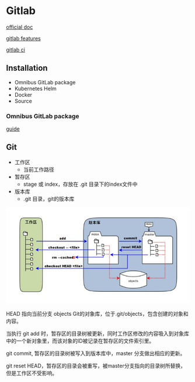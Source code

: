 # Gitlab

[official doc](https://gitlab.com/help/user/index.md)

[gitlab features](https://about.gitlab.com/features/)

[gitlab ci](https://docs.gitlab.com/ee/ci/introduction/)

## Installation

- Omnibus GitLab package
- Kubernetes Helm
- Docker
- Source

### Omnibus GitLab package

[guide](https://about.gitlab.com/install/#ubuntu)

## Git

- 工作区
    - 当前工作路径
- 暂存区
    - stage 或 index，存放在 .git 目录下的index文件中
- 版本库
    - .git 目录，git的版本库

<img src="git_hierarchy.jpg">

HEAD 指向当前分支
objects Git的对象库，位于.git/objects，包含创建的对象和内容。

当执行 git add 时，暂存区的目录树被更新，同时工作区修改的内容吸入到对象库中的一个新对象里，而该对象的ID被记录在暂存区的文件索引里。

git commit, 暂存区的目录树被写入到版本库中，master 分支做出相应的更新。

git reset HEAD，暂存区的目录会被重写，被master分支指向的目录树所替换，但是工作区不受影响。

